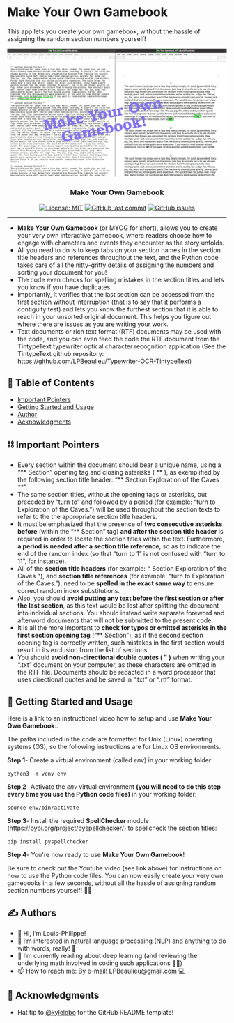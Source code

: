 # Make Your Own Gamebook
This app lets you create your own gamebook, without the hassle of assigning the random section numbers yourself!

![Image RTF basic mode](https://github.com/LPBeaulieu/Make-Your-Own-Gamebook/blob/main/Make%20Your%20Own%20Gamebook%20Screenshot.jpg)
<h3 align="center">Make Your Own Gamebook</h3>
<div align="center">
  
  [![License: MIT](https://img.shields.io/badge/License-MIT-brightgreen.svg)](https://github.com/LPBeaulieu/TintypeText/blob/main/LICENSE)
  [![GitHub last commit](https://img.shields.io/github/last-commit/LPBeaulieu/TintypeText)](https://github.com/LPBeaulieu/TintypeText)
  [![GitHub issues](https://img.shields.io/github/issues/LPBeaulieu/TintypeText)](https://github.com/LPBeaulieu/TintypeText)
  
</div>

---

- <b>Make Your Own Gamebook</b> (or MYOG for short), allows you to create your very own interactive gamebook, where readers choose how to engage with characters and events they encounter as the story unfolds. 
- All you need to do is to keep tabs on your section names in the section title headers and references throughout the text, and the Python code takes care of all the nitty-gritty details of assigning the numbers and sorting your document for you! 
- The code even checks for spelling mistakes in the section titles and lets you know if you have duplicates. 
- Importantly, it verifies that the last section can be accessed from the first section without interruption (that is to say that it performs a contiguity test) and lets you know the furthest section that it is able to reach in your unsorted original document. This helps you figure out where there are issues as you are writing your work. 
- Text documents or rich text format (RTF) documents may be used with the code, and you can even feed the code the RTF document from the TintypeText typewriter optical character recognition application (See the TintypeText github repository: https://github.com/LPBeaulieu/Typewriter-OCR-TintypeText)

## 📝 Table of Contents
- [Important Pointers](#Important_Pointers)
- [Getting Started and Usage](#getting_started)
- [Author](#author)
- [Acknowledgments](#acknowledgments)

## ⛓️ Important Pointers <a name = "Important_Pointers"></a>
- Every section within the document should bear a unique name, using a “** Section” opening tag and closing asterisks ( ** ), as exemplified by the following section title header: “** Section Exploration of the Caves **”.
- The same section titles, without the opening tags or asterisks, but preceded by “turn to” and followed by a period (for example: “turn to Exploration of the Caves.”) will be used throughout the section texts to refer to the the appropriate section title headers.
- It must be emphasized that the presence of <b>two consecutive asterisks before</b> (within the “** Section”  tag) <b>and after the section title header</b> is required in order to locate the section titles within the text. Furthermore, <b>a period is needed after a section title reference</b>, so as to indicate the end of the random index (so that “turn to 1” is not confused with “turn to 11”, for instance).
- All of the <b>section title headers</b> (for example: **“** Section Exploration of the Caves **”**), and <b>section title references</b> (for example: “turn to Exploration of the Caves.”), need to be <b>spelled in the exact same way</b> to ensure correct random index substitutions.
- Also, you should <b>avoid putting any text before the first section or after the last section</b>, as this text would be lost after splitting the document into individual sections. You should instead write separate foreword and afterword documents that will not be submitted to the present code.
- It is all the more important to <b>check for typos or omitted asterisks in the first section opening tag</b> (“** Section”), as if the second section opening tag is correctly written, such mistakes in the first section would result in its exclusion from the list of sections.
- You should <b>avoid non-directional double quotes ( " )</b> when writing your “.txt” document on your computer, as these characters are omitted in the RTF file. Documents should be redacted in a word processor that uses directional quotes and be saved in “.txt” or “.rtf” format.

## 🏁 Getting Started and Usage<a name = "getting_started"></a>

Here is a link to an instructional video how to setup and use <b>Make Your Own Gamebook</b>:.

The paths included in the code are formatted for Unix (Linux) operating systems (OS), so the following instructions are for Linux OS environments.

<b>Step 1</b>- Create a virtual environment (called <i>env</i>) in your working folder:
```
python3 -m venv env
```

<b>Step 2</b>- Activate the <i>env</i> virtual environment <b>(you will need to do this step every time you use the Python code files)</b> 
in your working folder:
```
source env/bin/activate
```

<b>Step 3</b>- Install the required <b>SpellChecker</b> module (https://pypi.org/project/pyspellchecker/) to spellcheck the section titles:
```
pip install pyspellchecker
```

<b>Step 4</b>- You're now ready to use <b>Make Your Own Gamebook</b>! 

Be sure to check out the Youtube video (see link above) for instructions on how to use the Python code files. You can now easily create your very own gamebooks in a few seconds, without all the hassle of assigning random section numbers yourself! 🎉📖 
  
## ✍️ Authors <a name = "author"></a>
- 👋 Hi, I’m Louis-Philippe!
- 👀 I’m interested in natural language processing (NLP) and anything to do with words, really! 📝
- 🌱 I’m currently reading about deep learning (and reviewing the underlying math involved in coding such applications 🧮😕)
- 📫 How to reach me: By e-mail! LPBeaulieu@gmail.com 💻


## 🎉 Acknowledgments <a name = "acknowledgments"></a>
- Hat tip to [@kylelobo](https://github.com/kylelobo) for the GitHub README template!

<!---
LPBeaulieu/LPBeaulieu is a ✨ special ✨ repository because its `README.md` (this file) appears on your GitHub profile.
You can click the Preview link to take a look at your changes.
--->
